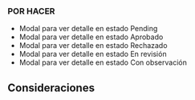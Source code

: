 ### POR HACER

- Modal para ver detalle en estado Pending
- Modal para ver detalle en estado Aprobado
- Modal para ver detalle en estado Rechazado
- Modal para ver detalle en estado En revisión
- Modal para ver detalle en estado Con observación

## Consideraciones
